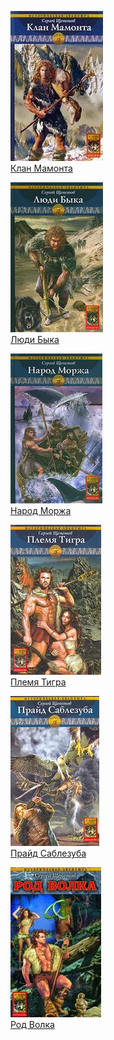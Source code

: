 ![](Клан%20Мамонта.jpg)  
[Клан Мамонта](Клан%20Мамонта.txt)

![](Люди%20Быка.jpg)  
[Люди Быка](Люди%20Быка.txt)

![](Народ%20Моржа.jpg)  
[Народ Моржа](Народ%20Моржа.txt)

![](Племя%20Тигра.jpg)  
[Племя Тигра](Племя%20Тигра.txt)

![](Прайд%20Саблезуба.jpg)  
[Прайд Саблезуба](Прайд%20Саблезуба.txt)

![](Род%20Волка.jpg)  
[Род Волка](Род%20Волка.txt)
